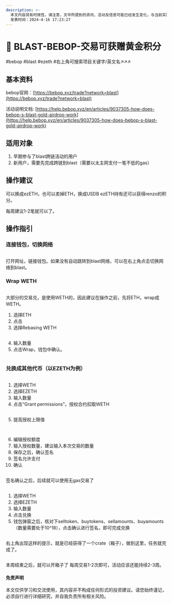 ```yaml
---
description: >-
  本文内容具有时效性，请注意，文中所提到的资讯、活动及信息可能已经发生变化，与当前实际情况有所不同。我们建议您在做出任何决策之前，始终进行自主研究和验证。
  发表时间：2024-4-16 17:23:27
---
```


# 🏹 BLAST-BEBOP-交易可获赠黄金积分

\#bebop #blast #ezeth #右上角可搜索项目关键字/英文名↗↗↗

## 基本资料 <a href="#ji-ben-zi-liao" id="ji-ben-zi-liao"></a>

bebop官网：[https://bebop.xyz/trade?network=blast](https://bebop.xyz/trade?network=blast)

活动说明文档: [https://help.bebop.xyz/en/articles/9037305-how-does-bebop-s-blast-gold-airdrop-work](https://help.bebop.xyz/en/articles/9037305-how-does-bebop-s-blast-gold-airdrop-work)

## 适用对象 <a href="#shi-yong-dui-xiang" id="shi-yong-dui-xiang"></a>

1. 早期参与了blast跨链活动的用户
2. 新用户，需要先完成跨链到blast（需要以太主网支付一笔不低的gas）

## 操作建议 <a href="#cao-zuo-jian-yi" id="cao-zuo-jian-yi"></a>

可以换成ezETH，也可以卖掉ETH，换成USDB ezETH持有还可以获得renzo的积分。

每周建议1-2笔就可以了。

## 操作指引 <a href="#cao-zuo-zhi-yin" id="cao-zuo-zhi-yin"></a>

### **连接钱包，切换网络**

<figure><img src="../../.gitbook/assets/image (9) (1).png" alt=""><figcaption></figcaption></figure>

打开网址，链接钱包。如果没有自动跳转到blast网络，可以在右上角点击切换网络到blast。

### **Wrap WETH**

<figure><img src="../../.gitbook/assets/image (1) (1) (1) (1) (1) (1) (1) (1) (1) (1) (1) (1) (1).png" alt=""><figcaption></figcaption></figure>

大部分的交易兑，是使用WETH的，因此建议在操作之前，先将ETH，wrap成WETH。

1. 选择ETH
2. 点击
3. 选择Rebasing WETH

<figure><img src="../../.gitbook/assets/image (2) (1) (1) (1) (1) (1) (1) (1) (1) (1).png" alt=""><figcaption></figcaption></figure>

4. 输入数量
5. 点击Wrap，钱包中确认。

<figure><img src="../../.gitbook/assets/image (3) (1) (1) (1) (1) (1) (1) (1).png" alt=""><figcaption></figcaption></figure>

### **兑换成其他代币（以EZETH为例）**

<figure><img src="../../.gitbook/assets/image (4) (1) (1) (1) (1) (1).png" alt=""><figcaption></figcaption></figure>

1. 选择WETH
2. 选择EZETH
3. 输入数量
4. 点击“Grant permissions”，授权合约扣取WETH

<figure><img src="../../.gitbook/assets/image (5) (1) (1) (1) (1).png" alt=""><figcaption></figcaption></figure>

5. 提高授权上限值

<figure><img src="../../.gitbook/assets/image (6) (1) (1) (1) (1).png" alt=""><figcaption></figcaption></figure>

<figure><img src="../../.gitbook/assets/image (7) (1) (1) (1).png" alt=""><figcaption></figcaption></figure>

6. 编辑授权额度
7. 输入授权数量，建议输入本次交易的数量
8. 保存之后，确认签名
9. 签名允许支付
10. 确认

<figure><img src="../../.gitbook/assets/image (8) (1) (1) (1).png" alt=""><figcaption></figcaption></figure>

签名确认之后，后续就可以使用无gas交易了

<figure><img src="../../.gitbook/assets/image (9) (1) (1).png" alt=""><figcaption></figcaption></figure>

1. 选择WETH
2. 选择EZETH
3. 输入数量
4. 点击兑换
5. 钱包弹窗之后，核对下selltoken、buytokens、sellamounts、buyamounts（数量需要处于10^18），点击确认进行签名，即可完成兑换

<figure><img src="../../.gitbook/assets/image (10) (1).png" alt=""><figcaption></figcaption></figure>

右上角出现这样的提示，就是已经获得了一个crate（箱子），做到这里，任务就完成了。

<figure><img src="../../.gitbook/assets/image (11) (1).png" alt=""><figcaption></figcaption></figure>

本周结束之后，就可以开箱子了 每周交易1-2次即可，活动应该还能持续2-3周。

#### 免责声明 <a href="#mian-ze-sheng-ming" id="mian-ze-sheng-ming"></a>

本文仅供学习和交流使用，其内容并不构成任何形式的投资建议。请您始终谨记，必须自行进行详细研究，并自我负责所有相关风险。
